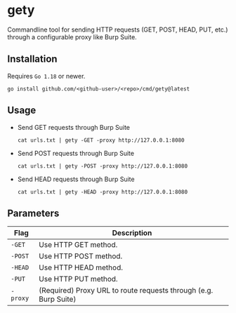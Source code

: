 # gety
Commandline tool for sending HTTP requests (GET, POST, HEAD, PUT, etc.) through a configurable proxy like Burp Suite.

## Installation
Requires `Go 1.18` or newer.

```
go install github.com/<github‑user>/<repo>/cmd/gety@latest
```

## Usage
- Send GET requests through Burp Suite
  ```
  cat urls.txt | gety -GET -proxy http://127.0.0.1:8080
  ```
- Send POST requests through Burp Suite
  ```
  cat urls.txt | gety -POST -proxy http://127.0.0.1:8080
  ```
- Send HEAD requests through Burp Suite
  ```
  cat urls.txt | gety -HEAD -proxy http://127.0.0.1:8080
  ```

## Parameters
| Flag         | Description                                  |
|--------------|----------------------------------------------|
| `-GET`  | Use HTTP GET method.              |
| `-POST`     | Use HTTP POST method.      |
| `-HEAD`   | Use HTTP HEAD method.   |
| `-PUT`    | Use HTTP PUT method.         |
| `-proxy`    | (Required) Proxy URL to route requests through (e.g. Burp Suite)              |

